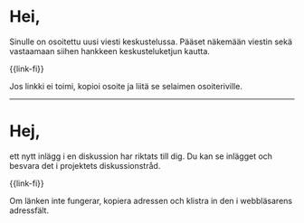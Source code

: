 # Hei,

Sinulle on osoitettu uusi viesti keskustelussa. P&auml;&auml;set n&auml;kem&auml;&auml;n viestin sek&auml; vastaamaan siihen hankkeen keskusteluketjun kautta.

{{link-fi}}

Jos linkki ei toimi, kopioi osoite ja liit&auml; se selaimen osoiteriville.

---

# Hej,

ett nytt inl&auml;gg i en diskussion har riktats till dig. Du kan se inl&auml;gget och besvara det i projektets diskussionstr&aring;d.

{{link-fi}}

Om l&auml;nken inte fungerar, kopiera adressen och klistra in den i webbl&auml;sarens adressf&auml;lt.
